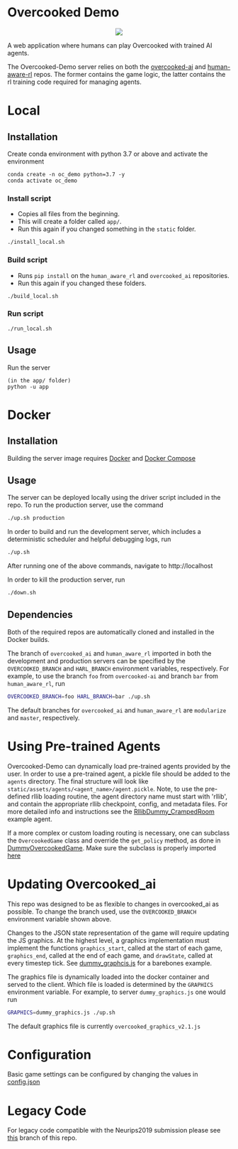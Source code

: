# Overcooked Demo
<p align="center">
<img src="./server/static/images/browser_view.png" >
</p>

A web application where humans can play Overcooked with trained AI agents.

The Overcooked-Demo server relies on both the [overcooked-ai](https://github.com/jyp0802/overcooked_ai) and [human-aware-rl](https://github.com/jyp0802/human_aware_rl) repos. The former contains the game logic, the latter contains the rl training code required for managing agents.

# Local

## Installation

Create conda environment with python 3.7 or above and activate the environment
```
conda create -n oc_demo python=3.7 -y
conda activate oc_demo
```

### Install script

* Copies all files from the beginning.
* This will create a folder called `app/`.
* Run this again if you changed something in the `static` folder.
```
./install_local.sh
```
### Build script

* Runs `pip install` on the `human_aware_rl` and `overcooked_ai` repositories.
* Run this again if you changed these folders.
```
./build_local.sh
```
### Run script
```
./run_local.sh
```

## Usage
Run the server
```
(in the app/ folder)
python -u app
```

# Docker

## Installation

Building the server image requires [Docker](https://docs.docker.com/get-docker/) and [Docker Compose](https://docs.docker.com/compose/install/)

## Usage

The server can be deployed locally using the driver script included in the repo. To run the production server, use the command
```bash
./up.sh production
```

In order to build and run the development server, which includes a deterministic scheduler and helpful debugging logs, run
```bash
./up.sh
```

After running one of the above commands, navigate to http://localhost

In order to kill the production server, run
```bash
./down.sh
```

## Dependencies
Both of the required repos are automatically cloned and installed in the Docker builds.

The branch of `overcooked_ai` and `human_aware_rl` imported in both the development and production servers can be specified by the `OVERCOOKED_BRANCH` and `HARL_BRANCH` environment variables, respectively. For example, to use the branch `foo` from `overcooked-ai` and branch `bar` from `human_aware_rl`, run
```bash
OVERCOOKED_BRANCH=foo HARL_BRANCH=bar ./up.sh
```
The default branches for `overcooked_ai` and `human_aware_rl` are `modularize` and `master`, respectively.

# Using Pre-trained Agents

Overcooked-Demo can dynamically load pre-trained agents provided by the user. In order to use a pre-trained agent, a pickle file should be added to the `agents` directory. The final structure will look like `static/assets/agents/<agent_name>/agent.pickle`. Note, to use the pre-defined rllib loading routine, the agent directory name must start with 'rllib', and contain the appropriate rllib checkpoint, config, and metadata files. For more detailed info and instructions see the [RllibDummy_CrampedRoom](server/static/assets/agents/RllibDummy_CrampedRoom/) example agent.

If a more complex or custom loading routing is necessary, one can subclass the `OvercookedGame` class and override the `get_policy` method, as done in [DummyOvercookedGame](server/game.py#L420). Make sure the subclass is properly imported [here](server/app.py#L5)

# Updating Overcooked_ai
This repo was designed to be as flexible to changes in overcooked_ai as possible. To change the branch used, use the `OVERCOOKED_BRANCH` environment variable shown above.

Changes to the JSON state representation of the game will require updating the JS graphics. At the highest level, a graphics implementation must implement the functions `graphics_start`, called at the start of each game, `graphics_end`, called at the end of each game, and `drawState`, called at every timestep tick. See [dummy_graphcis.js](server/graphics/dummy_graphics.js) for a barebones example.

The graphics file is dynamically loaded into the docker container and served to the client. Which file is loaded is determined by the `GRAPHICS` environment variable. For example, to server `dummy_graphics.js` one would run
```bash
GRAPHICS=dummy_graphics.js ./up.sh
```
The default graphics file is currently `overcooked_graphics_v2.1.js`


# Configuration

Basic game settings can be configured by changing the values in [config.json](server/config.json)

# Legacy Code

For legacy code compatible with the Neurips2019 submission please see [this](https://github.com/HumanCompatibleAI/overcooked-demo/tree/legacy) branch of this repo. 
